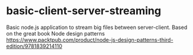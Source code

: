 # basic-client-server-streaming
Basic node.js application to stream big files between server-client. Based on the great book Node design patterns
https://www.packtpub.com/product/node-js-design-patterns-third-edition/9781839214110
